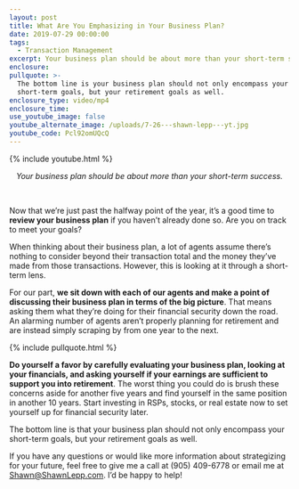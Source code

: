 ```yaml
---
layout: post
title: What Are You Emphasizing in Your Business Plan?
date: 2019-07-29 00:00:00
tags:
  - Transaction Management
excerpt: Your business plan should be about more than your short-term success.
enclosure:
pullquote: >-
  The bottom line is your business plan should not only encompass your
  short-term goals, but your retirement goals as well.
enclosure_type: video/mp4
enclosure_time:
use_youtube_image: false
youtube_alternate_image: /uploads/7-26---shawn-lepp---yt.jpg
youtube_code: Pcl92omUQcQ
---
```


{% include youtube.html %}

<center><em>Your business plan should be about more than your short-term success.</em></center>

&nbsp;

Now that we’re just past the halfway point of the year, it’s a good time to **review your business plan** if you haven’t already done so. Are you on track to meet your goals?

When thinking about their business plan, a lot of agents assume there’s nothing to consider beyond their transaction total and the money they’ve made from those transactions. However, this is looking at it through a short-term lens.

For our part, **we sit down with each of our agents and make a point of discussing their business plan in terms of the big picture**. That means asking them what they’re doing for their financial security down the road. An alarming number of agents aren’t properly planning for retirement and are instead simply scraping by from one year to the next.

{% include pullquote.html %}

**Do yourself a favor by carefully evaluating your business plan, looking at your financials, and asking yourself if your earnings are sufficient to support you into retirement**. The worst thing you could do is brush these concerns aside for another five years and find yourself in the same position in another 10 years. Start investing in RSPs, stocks, or real estate now to set yourself up for financial security later.

The bottom line is that your business plan should not only encompass your short-term goals, but your retirement goals as well.

If you have any questions or would like more information about strategizing for your future, feel free to give me a call at (905) 409-6778 or email me at [Shawn@ShawnLepp.com](mailto:Shawn@ShawnLepp.com). I’d be happy to help\!